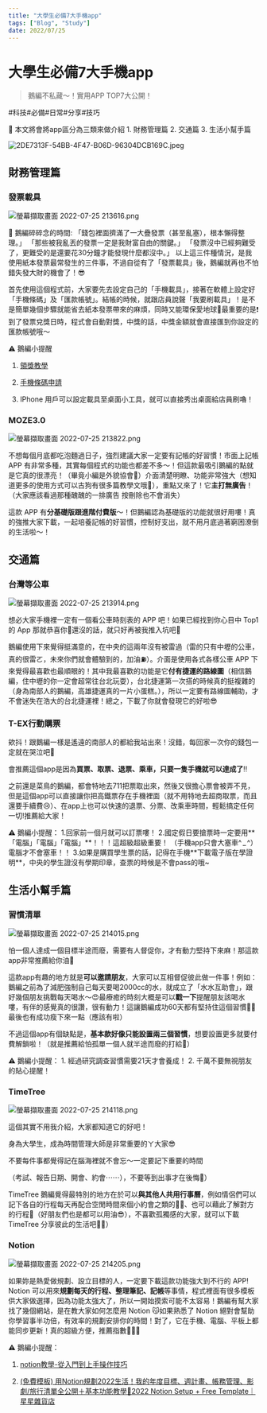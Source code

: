```yaml
---
title: "大學生必備7大手機app"
tags: ["Blog", "Study"]
date: 2022/07/25
---
```

# 大學生必備7大手機app

> 鵝編不私藏～！實用APP TOP7大公開！
> 


#科技#必備#日常#分享#技巧
<br>

<aside>
🐧 本文將會將app區分為三類來做介紹
1. 財務管理篇
2. 交通篇
3. 生活小幫手篇

</aside>

![2DE7313F-54BB-4F47-B06D-96304DCB169C.jpeg](https://github.com/NCU-FRESH/2024-blog/blob/main/%E5%A4%A7%E5%AD%B8%E7%94%9F%E5%BF%85%E5%82%997%E5%A4%A7%E6%89%8B%E6%A9%9Fapp/2DE7313F-54BB-4F47-B06D-96304DCB169C.jpeg?raw=true)

## 財務管理篇

### 發票載具

![螢幕擷取畫面 2022-07-25 213616.png](https://github.com/NCU-FRESH/2024-blog/blob/main/%E5%A4%A7%E5%AD%B8%E7%94%9F%E5%BF%85%E5%82%997%E5%A4%A7%E6%89%8B%E6%A9%9Fapp/%25E8%259E%25A2%25E5%25B9%2595%25E6%2593%25B7%25E5%258F%2596%25E7%2595%25AB%25E9%259D%25A2_2022-07-25_213616.png?raw=true)

<aside>
🐧 鵝編碎碎念的時間:
「錢包裡面擠滿了一大疊發票（甚至亂塞），根本懶得整理。」
「那些被我亂丟的發票一定是我財富自由的關鍵。」
「發票沒中已經夠難受了，更難受的是還要花30分鐘才能發現什麼都沒中。」
以上這三件種情況，是我使用紙本發票最常發生的三件事，不過自從有了「發票載具」後，鵝編就再也不怕錯失發大財的機會了！😎

</aside>

首先使用這個程式前，大家要先去設定自己的「手機載具」，接著在軟體上設定好「手機條碼」及「匯款帳號」。結帳的時候，就跟店員說聲「我要刷載具」！是不是簡單幾個步驟就能省去紙本發票帶來的麻煩，同時又能環保愛地球🤩最重要的是❗️到了發票兌獎日時，程式會自動對獎，中獎的話，中獎金額就會直接匯到你設定的匯款帳號哦～

<aside>
⚠️ 鵝編小提醒

1. [領獎教學](https://www.cinvoice.tw/faq/article?id=132&title=%E9%9B%B2%E7%AB%AF%E7%99%BC%E7%A5%A8%E5%A6%82%E4%BD%95%E9%A0%98%E7%8D%8E%EF%BC%9F)

2. [手機條碼申請](https://www.einvoice.nat.gov.tw/APCONSUMER/BTC501W/)
3. IPhone 用戶可以設定載具至桌面小工具，就可以直接秀出桌面給店員刷嚕！

</aside>

### MOZE3.0

![螢幕擷取畫面 2022-07-25 213822.png](https://github.com/NCU-FRESH/2024-blog/blob/main/%E5%A4%A7%E5%AD%B8%E7%94%9F%E5%BF%85%E5%82%997%E5%A4%A7%E6%89%8B%E6%A9%9Fapp/%25E8%259E%25A2%25E5%25B9%2595%25E6%2593%25B7%25E5%258F%2596%25E7%2595%25AB%25E9%259D%25A2_2022-07-25_213822.png?raw=true)

不想每個月底都吃泡麵過日子，強烈建議大家一定要有記帳的好習慣！市面上記帳 APP 有非常多種，其實每個程式的功能也都差不多～！但這款最吸引鵝編的點就是它真的很漂亮！（畢竟小編是外貌協會🥰）介面清楚明瞭、功能非常強大（想知道更多的使用方式可以古狗有很多篇教學文哦🥳），重點又來了！它**主打無廣告**！（大家應該看過那種醜醜的一排廣告 按刪除也不會消失）

這款 APP 有**分基礎版跟進階付費版**～！但鵝編認為基礎版的功能就很好用嘍！真的強推大家下載，一起培養記帳的好習慣，控制好支出，就不用月底過著窮困潦倒的生活啦～！

## 交通篇

### 台灣等公車

![螢幕擷取畫面 2022-07-25 213914.png](https://github.com/NCU-FRESH/2024-blog/blob/main/%E5%A4%A7%E5%AD%B8%E7%94%9F%E5%BF%85%E5%82%997%E5%A4%A7%E6%89%8B%E6%A9%9Fapp/%25E8%259E%25A2%25E5%25B9%2595%25E6%2593%25B7%25E5%258F%2596%25E7%2595%25AB%25E9%259D%25A2_2022-07-25_213914.png?raw=true)

想必大家手機裡一定有一個看公車時刻表的 APP 吧！如果已經找到你心目中 Top1 的 App 那就恭喜你🥺還沒的話，就只好再被我推入坑吧🥰

鵝編使用下來覺得挺滿意的，在中央的這兩年沒有被雷過（雷的只有中壢的公車，真的很雷ㄛ，未來你們就會體驗到的，加油⛽️）。介面是使用各式各樣公車 APP 下來覺得最喜歡也最順眼的！其中我最喜歡的功能是它**付有捷運的路線圖**（相信鵝編，住中壢的你一定會超常往台北玩耍），台北捷運第一次搭的時候真的挺複雜的（身為南部人的鵝編，高雄捷運真的一片小蛋糕。），所以一定要有路線圖輔助，才不會迷失在浩大的台北捷運裡！總之，下載了你就會發現它的好啦😎

### T-EX行動購票

欸抖！跟鵝編一樣是遙遠的南部人的都給我站出來！沒錯，每回家一次你的錢包一定就在哭泣吧🥵

會推薦這個app是因為**買票、取票、退票、乘車，只要一隻手機就可以達成了**‼️

之前還是菜鳥的鵝編，都會特地去711把票取出來，然後又很擔心票會被弄不見，但是這個app可以直接讓你把高鐵票存在手機裡面（就不用特地去超商取票，而且還要手續費😢）、在app上也可以快速的退票、分票、改乘車時間，輕鬆搞定任何一切!推薦給大家！

<aside>
⚠️ 鵝編小提醒：
1.回家前一個月就可以訂票嘍！
2.國定假日要搶票時一定要用**「電腦」「電腦」「電腦」**！！！這超級超級重要！
（手機app只會大塞車^ _ ^）電腦才不會塞車！！
3.如果是購買學生票的話，記得在手機**下載電子版在學證明**，中央的學生證沒有學期印章，查票的時候是不會pass的哦~

</aside>

## 生活小幫手篇

### 習慣清單

![螢幕擷取畫面 2022-07-25 214015.png](https://github.com/NCU-FRESH/2024-blog/blob/main/%E5%A4%A7%E5%AD%B8%E7%94%9F%E5%BF%85%E5%82%997%E5%A4%A7%E6%89%8B%E6%A9%9Fapp/%25E8%259E%25A2%25E5%25B9%2595%25E6%2593%25B7%25E5%258F%2596%25E7%2595%25AB%25E9%259D%25A2_2022-07-25_214015.png?raw=true)

怕一個人達成一個目標半途而廢，需要有人督促你，才有動力堅持下來麻！那這款app非常推薦給你油🥰

這款app有趣的地方就是**可以邀請朋友**，大家可以互相督促彼此做一件事！例如：鵝編之前為了減肥強制自己每天要喝2000cc的水，就成立了「水水互助會」，跟好幾個朋友挑戰每天喝水～😍最療癒的時刻大概是可以**戳一下**提醒朋友該喝水嘍，有伴的感覺真的很讚，很有動力！這讓鵝編成功60天都有堅持住這個習慣✊🏻最後也有成功瘦下來一點（應該有啦）

不過這個app有個缺點是，**基本款好像只能設置兩三個習慣**，想要設置更多就要付費解鎖啦！（就是推薦給怕孤單一個人就半途而廢的打給🤤）

<aside>
⚠️ 鵝編小提醒：
1. 經過研究調查習慣需要21天才會養成！
2. 千萬不要無視朋友的貼心提醒！

</aside>

### TimeTree

![螢幕擷取畫面 2022-07-25 214118.png](https://github.com/NCU-FRESH/2024-blog/blob/main/%E5%A4%A7%E5%AD%B8%E7%94%9F%E5%BF%85%E5%82%997%E5%A4%A7%E6%89%8B%E6%A9%9Fapp/%25E8%259E%25A2%25E5%25B9%2595%25E6%2593%25B7%25E5%258F%2596%25E7%2595%25AB%25E9%259D%25A2_2022-07-25_214118.png?raw=true)

這個其實不用我介紹，大家都知道它的好吧！

身為大學生，成為時間管理大師是非常重要的ㄚ大家😎

不要每件事都覺得記在腦海裡就不會忘～一定要記下重要的時間

（考試、報告日期、開會、約會⋯⋯），不要等到出事才在後悔🥵）

TimeTree 鵝編覺得最特別的地方在於可以**與其他人共用行事曆**，例如情侶們可以記下各自的行程每天再配合空閒時間來個小約會之類的🤟🏻、也可以藉此了解對方的行程🥰（好朋友們也是都可以用油😎），不喜歡孤獨感的大家，就可以下載 TimeTree 分享彼此的生活吧✊🏻）

### Notion

![螢幕擷取畫面 2022-07-25 214205.png](https://github.com/NCU-FRESH/2024-blog/blob/main/%E5%A4%A7%E5%AD%B8%E7%94%9F%E5%BF%85%E5%82%997%E5%A4%A7%E6%89%8B%E6%A9%9Fapp/%25E8%259E%25A2%25E5%25B9%2595%25E6%2593%25B7%25E5%258F%2596%25E7%2595%25AB%25E9%259D%25A2_2022-07-25_214205.png?raw=true)

如果妳是熱愛做規劃、設立目標的人，一定要下載這款功能強大到不行的 APP! Notion 可以用來**規劃每天的行程、整理筆記、記帳**等事情，程式裡面有很多模板供大家做選擇，因為功能太強大了，所以一開始摸索可能不太容易！鵝編有幫大家找了幾個網站，是在教大家如何怎麼用 Notion 😽如果熟悉了 Notion 絕對會幫助你學習事半功倍，有效率的規劃安排你的時間！對了，它在手機、電腦、平板上都能同步更新！真的超級方便，推薦指數💯💯💯

<aside>
⚠️ 鵝編小提醒：

1. [notion教學-從入門到上手操作技巧](https://medium.com/jp%E7%B0%A1%E5%A0%B1%E5%9D%8A/notion%E6%95%99%E5%AD%B8-%E5%BE%9E%E5%85%A5%E9%96%80%E5%88%B0%E4%B8%8A%E6%89%8B%E6%93%8D%E4%BD%9C%E6%8A%80%E5%B7%A7-baa08ebf9069)

2. [(免費模板) 用Notion規劃2022生活！我的年度目標、週計畫、帳務管理、影劇/旅行清單全公開＋基本功能教學📍2022 Notion Setup + Free Template｜星星雜貨店](https://www.youtube.com/watch?v=2I7Od7x3G4Y)

</aside>




